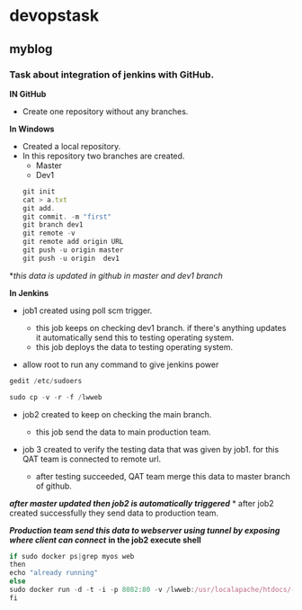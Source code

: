 # devopstask
## myblog
### Task about integration of jenkins with GitHub.

**IN GitHub**
 *  Create one repository without any branches.

**In Windows** 
 * Created a local repository. 
 * In this repository two branches are created. 
   * Master 
   * Dev1 
   ```javascript
   git init 
   cat > a.txt
   git add.
   git commit. -m "first"
   git branch dev1 
   git remote -v
   git remote add origin URL
   git push -u origin master
   git push -u origin  dev1
   ```
   
   
**this data is updated in github in master  and dev1 branch*

**In Jenkins**
  * job1 created using poll scm trigger. 
    * this job keeps on checking dev1 branch. if there's anything updates it automatically send this to testing operating system.
    * this job deploys the data to testing operating system.
  
  * allow root to run any command to give jenkins power
  ```javascript
  gedit /etc/sudoers
  ```
  ```javascript
  sudo cp -v -r -f /lwweb
  ```
  
    
  * job2 created to keep on checking the main branch.
    * this job send the data to main production team. 
    
  * job 3 created to verify the testing data that was given by job1. for this QAT team is connected to remote url.
     * after testing succeeded, QAT team merge this data to master branch of github.
     
   _**after master updated then job2 is automatically triggered**_
      * after job2 created successfully they send data to production team. 
     
  _**Production team send this data to webserver using tunnel by exposing  where client can connect**_ 
  **in the job2 execute shell**
  ```javascript
  if sudo docker ps|grep myos web
  then
  echo "already running"
  else 
  sudo docker run -d -t -i -p 8082:80 -v /lwweb:/usr/localapache/htdocs/--name myos1 httpd
  fi
  ```
  
  
     
    



  




